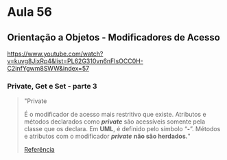 # Aula 56

## Orientação a Objetos - Modificadores de Acesso

https://www.youtube.com/watch?v=kuvg8JixRp4&list=PL62G310vn6nFIsOCC0H-C2infYgwm8SWW&index=57

### Private, Get e Set - parte 3

> "Private
>
> É o modificador de acesso mais restritivo que existe. Atributos e métodos declarados como ***private*** são acessíveis somente pela classe que os declara. 
> Em **UML**, é definido pelo símbolo “**-**”.
> Métodos e atributos com o modificador ***private*** **não são herdados.**"
>
> [Referência](https://medium.com/trainingcenter/modificadores-de-acesso-3f87133611c8)

